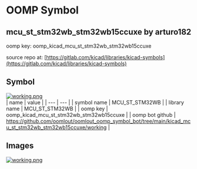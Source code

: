 # OOMP Symbol  
## mcu_st_stm32wb_stm32wb15ccuxe  by arturo182  
  
oomp key: oomp_kicad_mcu_st_stm32wb_stm32wb15ccuxe  
  
source repo at: [https://gitlab.com/kicad/libraries/kicad-symbols](https://gitlab.com/kicad/libraries/kicad-symbols)  
## Symbol  
  
[![working.png](working_600.png)](working.png)  
| name | value | 
| --- | --- | 
| symbol name | MCU_ST_STM32WB | 
| library name | MCU_ST_STM32WB | 
| oomp key | oomp_kicad_mcu_st_stm32wb_stm32wb15ccuxe | 
| oomp bot github | https://github.com/oomlout/oomlout_oomp_symbol_bot/tree/main/kicad_mcu_st_stm32wb_stm32wb15ccuxe/working | 
## Images  
  
[![working.png](working_140.png)](working.png)  
